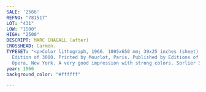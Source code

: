 ```yaml
---
SALE: '2566'
REFNO: "781517"
LOT: "431"
LOW: "1500"
HIGH: "2500"
DESCRIPT: MARC CHAGALL (after)
CROSSHEAD: Carmen.
TYPESET: "<p>Color lithograph, 1966. 1005x650 mm; 39x25 inches (sheet), full margins.
  Edition of 3000. Printed by Mourlot, Paris. Published by Editions of the Metropolitan
  Opera, New York. A very good impression with strong colors. Sorlier 39.</p>"
year: 1966
background_color: "#ffffff"

---
```

